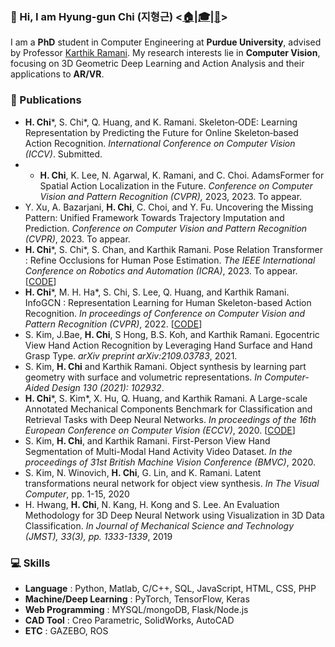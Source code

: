 ### :wave: Hi, I am Hyung-gun Chi (지형근) <[:house:](http://engineering.purdue.edu/people/hyung.gun.chi.1)|[:mortar_board:](https://scholar.google.com/citations?user=3_l59DIAAAAJ&hl=en)|[:page_facing_up:](http://stnoah1.github.io/files/CV.pdf)>

I am a **PhD** student in Computer Engineering at **Purdue University**, advised by Professor [Karthik Ramani](https://engineering.purdue.edu/cdesign/wp/). My research interests lie in **Computer Vision**, focusing on 3D Geometric Deep Learning and Action Analysis and their applications to **AR/VR**.


### :page_facing_up: Publications
- **H. Chi***, S. Chi*, Q. Huang, and K. Ramani. Skeleton‐ODE: Learning Representation by Predicting the Future for Online Skeleton‐based Action Recognition. _International Conference on Computer Vision (ICCV)_. Submitted.
- - **H. Chi**, K. Lee, N. Agarwal, K. Ramani, and C. Choi. AdamsFormer for Spatial Action Localization in the Future. _Conference on Computer Vision and Pattern Recognition (CVPR),_ 2023, 2023. To appear.
- Y. Xu, A. Bazarjani, **H. Chi**, C. Choi, and Y. Fu. Uncovering the Missing Pattern: Unified Framework Towards Trajectory Imputation and Prediction. _Conference on Computer Vision and Pattern Recognition (CVPR)_, 2023. To appear.
- **H. Chi***, S. Chi*, S. Chan, and Karthik Ramani. Pose Relation Transformer : Refine Occlusions for Human Pose Estimation. *The IEEE International Conference on Robotics and Automation (ICRA)*, 2023. To appear. [[CODE](https://github.com/stnoah1/PORT)]
- **H. Chi***, M. H. Ha*, S. Chi, S. Lee, Q. Huang, and Karthik Ramani. InfoGCN : Representation Learning for Human Skeleton-based Action Recognition. *In proceedings of Conference on Computer Vision and Pattern Recognition (CVPR)*, 2022. [[CODE](https://github.com/stnoah1/infogcn)]
- S. Kim, J.Bae, **H. Chi**, S Hong, B.S. Koh, and Karthik Ramani. Egocentric View Hand Action Recognition by Leveraging Hand Surface and Hand Grasp Type. *arXiv preprint arXiv:2109.03783*, 2021.
- S. Kim, **H. Chi** and Karthik Ramani. Object synthesis by learning part geometry with surface and volumetric representations. *In Computer-Aided Design 130 (2021): 102932*.
- **H. Chi***, S. Kim*, X. Hu, Q. Huang, and Karthik Ramani. A Large-scale Annotated Mechanical Components Benchmark for Classification and Retrieval Tasks with Deep Neural Networks. *In proceedings of the 16th European Conference on Computer Vision (ECCV)*, 2020. [[CODE](https://github.com/stnoah1/mcb)]
- S. Kim, **H. Chi**, and Karthik Ramani. First-Person View Hand Segmentation of Multi-Modal Hand Activity Video Dataset. *In the proceedings of 31st British Machine Vision Conference (BMVC)*, 2020.
- S. Kim, N. Winovich, **H. Chi**, G. Lin, and K. Ramani. Latent transformations neural network for object view synthesis. *In The Visual Computer*, pp. 1-15, 2020
- H. Hwang, **H. Chi**, N. Kang, H. Kong and S. Lee. An Evaluation Methodology for 3D Deep Neural Network using Visualization in 3D Data Classification. *In Journal of Mechanical Science and Technology (JMST), 33(3), pp. 1333-1339*, 2019


### :computer: Skills
- **Language** : Python, Matlab, C/C++, SQL, JavaScript, HTML, CSS, PHP
- **Machine/Deep Learning** : PyTorch, TensorFlow, Keras
- **Web Programming** : MYSQL/mongoDB, Flask/Node.js
- **CAD Tool** : Creo Parametric, SolidWorks, AutoCAD
- **ETC** : GAZEBO, ROS

<!-- [![Hyung-gun's GitHub stats](https://github-readme-stats-sigma-five.vercel.app/api?username=stnoah1)](https://github.com/anuraghazra/github-readme-stats&show_icons=true&theme=radical) -->
 
